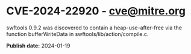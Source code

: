 # CVE-2024-22920 - cve@mitre.org

swftools 0.9.2 was discovered to contain a heap-use-after-free via the function bufferWriteData in swftools/lib/action/compile.c.

**Publish date:** 2024-01-19
